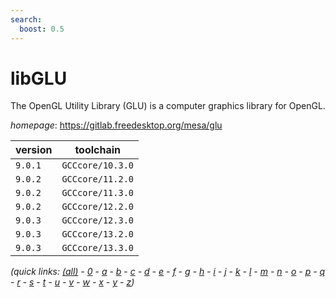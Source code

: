```yaml
---
search:
  boost: 0.5
---
```

# libGLU

The OpenGL Utility Library (GLU) is a computer graphics library for OpenGL.

*homepage*: <https://gitlab.freedesktop.org/mesa/glu>

version | toolchain
--------|----------
``9.0.1`` | ``GCCcore/10.3.0``
``9.0.2`` | ``GCCcore/11.2.0``
``9.0.2`` | ``GCCcore/11.3.0``
``9.0.2`` | ``GCCcore/12.2.0``
``9.0.3`` | ``GCCcore/12.3.0``
``9.0.3`` | ``GCCcore/13.2.0``
``9.0.3`` | ``GCCcore/13.3.0``


*(quick links: [(all)](../index.md) - [0](../0/index.md) - [a](../a/index.md) - [b](../b/index.md) - [c](../c/index.md) - [d](../d/index.md) - [e](../e/index.md) - [f](../f/index.md) - [g](../g/index.md) - [h](../h/index.md) - [i](../i/index.md) - [j](../j/index.md) - [k](../k/index.md) - [l](../l/index.md) - [m](../m/index.md) - [n](../n/index.md) - [o](../o/index.md) - [p](../p/index.md) - [q](../q/index.md) - [r](../r/index.md) - [s](../s/index.md) - [t](../t/index.md) - [u](../u/index.md) - [v](../v/index.md) - [w](../w/index.md) - [x](../x/index.md) - [y](../y/index.md) - [z](../z/index.md))*

